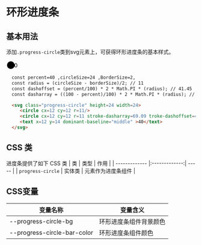 # 环形进度条

## 基本用法

添加`.progress-circle`类到svg元素上，可获得环形进度条的基本样式。

<Example>
 <svg class="progress-circle" percent=40 circleSize=24 BorderSize=2 height=24>
     <circle cx=12 cy=12 r=10 />
     <circle cx=12 cy=12 r=10 stroke-dasharray=69.09 stroke-dashoffset=41.45 />
     <text x=12 y=14 dominant-baseline="middle" >40</text>
  </svg>
</Example>

```html
  const percent=40 ,circleSize=24 ,BorderSize=2,
  const radius = (circleSize - borderSize)/2; // 11
  const dashoffset = (percent/100) * 2 * Math.PI * (radius); // 41.45
  const dasharray = ((100 - percent)/100) * 2 * Math.PI * (radius); // 69.09

  <svg class="progress-circle" height=24 width=24>
     <circle cx=12 cy=12 r=11/>
     <circle cx=12 cy=12 r=11 stroke-dasharray=69.09 troke-dashoffset=41.45 />
     <text x=12 y=14 dominant-baseline="middle" >40</text>
  </svg>
```

 ## CSS 类

 进度条提供了如下 CSS 类
  | 类        | 类型           | 作用  |
  | ------------- |:-------------:| ----- |
  | `progress-circle`          | 实体类 | 元素作为进度条组件 |

 ## CSS变量
 | 变量名称 | 变量含义 |
 | -------- | -------- |
 | --progress-circle-bg           | 环形进度条组件背景颜色 |
 | --progress-circle-bar-color    | 环形进度条组件颜色     |
